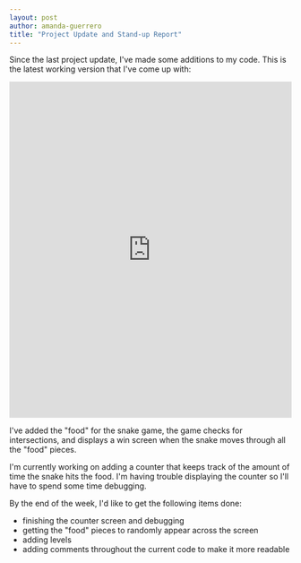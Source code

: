 ```yaml
---
layout: post
author: amanda-guerrero
title: "Project Update and Stand-up Report"
---
```


Since the last project update, I've made some additions to my code. This is the latest working version that I've come up with: 

<iframe src="https://trinket.io/embed/python/73ca1c8503" width="100%" height="600" frameborder="0" marginwidth="0" marginheight="0" allowfullscreen></iframe>

I've added the "food" for the snake game, the game checks for intersections, and displays a win screen when the snake moves through all the "food" pieces. 

I'm currently working on adding a counter that keeps track of the amount of time the snake hits the food. I'm having trouble displaying the counter so I'll have to spend some time debugging. 

By the end of the week, I'd like to get the following items done: 
- finishing the counter screen and debugging
- getting the "food" pieces to randomly appear across the screen
- adding levels
- adding comments throughout the current code to make it more readable
